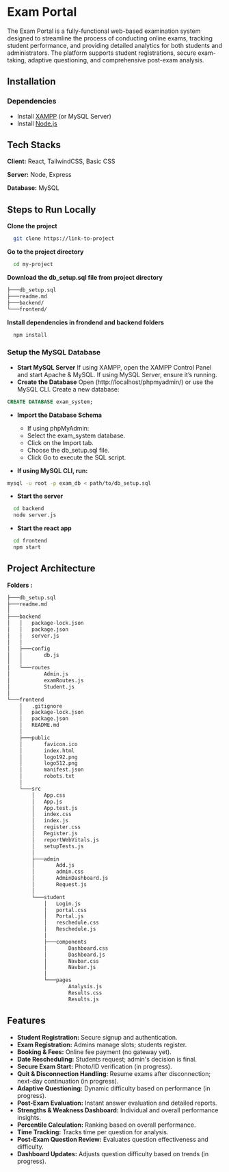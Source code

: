
# Exam Portal

The Exam Portal is a fully-functional web-based examination system designed to streamline the process of conducting online exams, tracking student performance, and providing detailed analytics for both students and administrators. The platform supports student registrations, secure exam-taking, adaptive questioning, and comprehensive post-exam analysis.








## Installation

### Dependencies
- Install [XAMPP](https://www.apachefriends.org/index.html) (or MySQL Server)
- Install [Node.js](https://nodejs.org/)


    
## Tech Stacks

**Client:** React, TailwindCSS, Basic CSS

**Server:** Node, Express

**Database:** MySQL
## Steps to Run Locally

**Clone the project**

```bash
  git clone https://link-to-project
```

**Go to the project directory**

```bash
  cd my-project
```
**Download the db_setup.sql file from project directory**
```bash
├───db_setup.sql
├───readme.md
├───backend/
└───frontend/
```

**Install dependencies in frondend and backend folders**

```bash
  npm install
```
### Setup the MySQL Database
- **Start MySQL Server**
If using XAMPP, open the XAMPP Control Panel and start Apache & MySQL.
If using MySQL Server, ensure it’s running.
- **Create the Database**
Open (http://localhost/phpmyadmin/) or use the MySQL CLI.
Create a new database:
```sql
CREATE DATABASE exam_system;
```
- **Import the Database Schema**
    - If using phpMyAdmin:
    - Select the exam_system database.
    - Click on the Import tab.
    - Choose the db_setup.sql file.
    - Click Go to execute the SQL script.

- **If using MySQL CLI, run:**
```sh
mysql -u root -p exam_db < path/to/db_setup.sql
```
- **Start the server**

```bash
  cd backend
  node server.js
```
- **Start the react app**

```bash
  cd frontend
  npm start
```


## Project Architecture

**Folders :**
```bash
├───db_setup.sql
├───readme.md
│
├───backend
│   │   package-lock.json
│   │   package.json
│   │   server.js
│   │
│   ├───config
│   │       db.js
│   │
│   └───routes
│           Admin.js
│           examRoutes.js
│           Student.js
│
└───frontend
    │   .gitignore
    │   package-lock.json
    │   package.json
    │   README.md
    │
    ├───public
    │       favicon.ico
    │       index.html
    │       logo192.png
    │       logo512.png
    │       manifest.json
    │       robots.txt
    │
    └───src
        │   App.css
        │   App.js
        │   App.test.js
        │   index.css
        │   index.js
        │   register.css
        │   Register.js
        │   reportWebVitals.js
        │   setupTests.js
        │
        ├───admin
        │       Add.js
        │       admin.css
        │       AdminDashboard.js
        │       Request.js
        │       
        └───student
            │   Login.js
            │   portal.css
            │   Portal.js
            │   reschedule.css
            │   Reschedule.js
            │
            ├───components
            │       Dashboard.css
            │       Dashboard.js
            │       Navbar.css
            │       Navbar.js
            │
            └───pages
                    Analysis.js
                    Results.css
                    Results.js
``` 
## Features  

- **Student Registration:** Secure signup and authentication.  
- **Exam Registration:** Admins manage slots; students register.  
- **Booking & Fees:** Online fee payment (no gateway yet).  
- **Date Rescheduling:** Students request; admin's decision is final.  
- **Secure Exam Start:** Photo/ID verification (in progress).  
- **Quit & Disconnection Handling:** Resume exams after disconnection; next-day continuation (in progress).  
- **Adaptive Questioning:** Dynamic difficulty based on performance (in progress).  
- **Post-Exam Evaluation:** Instant answer evaluation and detailed reports.  
- **Strengths & Weakness Dashboard:** Individual and overall performance insights.  
- **Percentile Calculation:** Ranking based on overall performance.  
- **Time Tracking:** Tracks time per question for analysis.  
- **Post-Exam Question Review:** Evaluates question effectiveness and difficulty.  
- **Dashboard Updates:** Adjusts question difficulty based on trends (in progress).  
